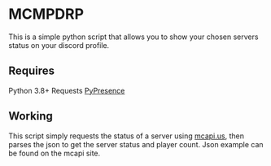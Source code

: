 # MCMPDRP
This is a simple python script that allows you to show your chosen servers status on your discord profile.

## Requires
Python 3.8+
Requests
[PyPresence](https://github.com/qwertyquerty/pypresence)

## Working
This script simply requests the status of a server using [mcapi.us](https://mcapi.us/), then parses the json to get the server status and player count.
Json example can be found on the mcapi site.


